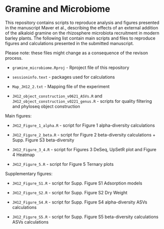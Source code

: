 # Gramine and Microbiome

This repository contains scripts to reproduce analysis and figures presented in the manuscript Maver et al., describing the effects of an external addition of the alkaloid gramine on the rhizosphere microbiota recruitment in modern barley plants. The following list contain main scripts and files to reproduce figures and calculations presented in the submitted manuscript. 

Please note: these files might change as a consequence of the revison process.

- ```gramine_microbiome.Rproj``` -  Rproject file of this repository

- ```sessioninfo.text``` -  packages used for calculations

- ```Map_JH12_2.txt``` - Mapping file of the experiment

- ```JH12_object_construction_v0621_ASVs.R``` and ```JH12_object_construction_v0221_genus.R``` - scripts for quality filtering and phyloseq object construction

Main figures:

- ```JH12_Figure_1_alpha.R``` - script for Figure 1 alpha-diversity calculations 

- ```JH12_Figure_2_beta.R``` - script for Figure 2 beta-diversity calculations + Supp. Figure S3 beta-diversity

- ```JH12_Figure_3_4.R``` - script for Figures 3 DeSeq, UpSetR plot and Figure 4 Heatmap

- ```JH12_Figure_5.R``` - script for Figure 5 Ternary plots

Supplementary figures:

- ```JH12_Figure_S1.R``` - script for Supp. Figure S1 Adsorption models

- ```JH12_Figure_S2.R``` - script for Supp. Figure S2 Dry Weight

- ```JH12_Figure_S4.R``` - script for Supp. Figure S4 alpha-diversity ASVs calculations 

- ```JH12_Figure_S5.R``` - script for Supp. Figure S5 beta-diversity calculations ASVs calculations 